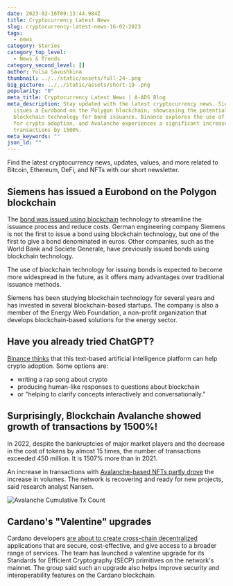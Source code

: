 ```yaml
---
date: 2023-02-16T09:13:44.984Z
title: Cryptocurrency Latest News
slug: cryptocurrency-latest-news-16-02-2023
tags:
  - news
category: Stories
category_top_level:
  - News & Trends
category_second_level: []
author: Yulia Savushkina
thumbnail: ../../static/assets/full-24-.png
big_picture: ../../static/assets/short-19-.png
popularity: "0"
meta_title: Cryptocurrency Latest News | A-ADS Blog
meta_description: Stay updated with the latest cryptocurrency news. Siemens
  issues a Eurobond on the Polygon blockchain, showcasing the potential of
  blockchain technology for bond issuance. Binance explores the use of ChatGPT
  for crypto adoption, and Avalanche experiences a significant increase in
  transactions by 1500%.
meta_keywords: ""
json_ld: ""
---
```

Find the latest cryptocurrency news, updates, values, and more related to Bitcoin, Ethereum, DeFi, and NFTs with our short newsletter.

## Siemens has issued a Eurobond on the Polygon blockchain

The [bond was issued using blockchain](https://blockworks.co/news/german-conglomerate-siemens-issues-e60m-digital-bond-on-polygon) technology to streamline the issuance process and reduce costs. German engineering company Siemens is not the first to issue a bond using blockchain technology, but one of the first to give a bond denominated in euros. Other companies, such as the World Bank and Societe Generale, have previously issued bonds using blockchain technology.

The use of blockchain technology for issuing bonds is expected to become more widespread in the future, as it offers many advantages over traditional issuance methods.

Siemens has been studying blockchain technology for several years and has invested in several blockchain-based startups. The company is also a member of the Energy Web Foundation, a non-profit organization that develops blockchain-based solutions for the energy sector.

## Have you already tried ChatGPT?

[Binance thinks](https://finbold.com/binance-says-chatgpt-could-help-crypto-adoption-heres-how/) that this text-based artificial intelligence platform can help crypto adoption. Some options are:

* writing a rap song about crypto
* producing human-like responses to questions about blockchain
* or "helping to clarify concepts interactively and conversationally."

## Surprisingly, Blockchain Avalanche showed growth of transactions by 1500%!

In 2022, despite the bankruptcies of major market players and the decrease in the cost of tokens by almost 15 times, the number of transactions exceeded 450 million. It is 1507% more than in 2021.

An increase in transactions with [Avalanche-based NFTs partly drove](https://www.coindesk.com/tech/2023/02/14/avalanche-blockchain-saw-1500-transactional-growth-in-2022-nansen/) the increase in volumes. The network is recovering and ready for new projects, said research analyst Nansen. 

![Avalanche Cumulative Tx Count](https://lh4.googleusercontent.com/FG1zlP94BrlmPCKu1J3Ll2Mcby_HE88O04cMaRg6Wp9JesT_jmRVQZV7I01B5h-zC4u6cPxbGhhZ62JTVqXWg1tZvOYFla3esGueEl7tgImvixxHSkCGpR3qxCGi5-C3TSzL0_aWRcp8F74U-bEIrc0 "Avalanche Cumulative Tx Count")

## Cardano's "Valentine" upgrades 

Cardano developers [are about to create cross-chain decentralized](https://www.coindesk.com/tech/2023/02/15/cardano-gets-valentine-upgrade-heres-how-it-benefits-ada-token/) applications that are secure, cost-effective, and give access to a broader range of services. The team has launched a valentine upgrade for its Standards for Efficient Cryptography (SECP) primitives on the network's mainnet. The group said such an upgrade also helps improve security and interoperability features on the Cardano blockchain.